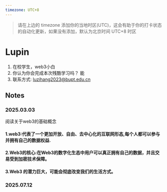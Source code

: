 ```yaml
---
timezone: UTC+8
---
```


> 请在上边的 timezone 添加你的当地时区(UTC)，这会有助于你的打卡状态的自动化更新，如果没有添加，默认为北京时间 UTC+8 时区


# Lupin

1. 在校学生，web3小白
2. 你认为你会完成本次残酷学习吗？ 能
3. 联系方式: luzihang2023@bupt.edu.cn

## Notes

<!-- Content_START -->

### 2025.03.03
阅读关于web3的基础概念
#### 1.web3:代表了一个更加开放、自由、去中心化的互联网形态,每个人都可以参与并拥有自己的数据权益.
#### 2.Web3的核心:在Web3的数字化生态中用户可以真正拥有自己的数据，并且交易受到加密技术保障。
#### 3.Web3 的潜力巨大，可能会彻底改变我们的生活方式。

### 2025.07.12

<!-- Content_END -->
